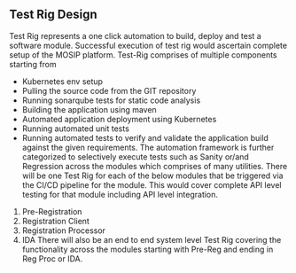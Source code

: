 ## Test Rig Design
Test Rig represents a one click automation to build, deploy and test a software module. Successful execution of test rig would ascertain complete setup of the MOSIP platform.
Test-Rig comprises of multiple components starting from 
-	Kubernetes env setup
-	Pulling the source code from the GIT repository
-	Running sonarqube tests for static code analysis
-	Building the application using maven
-	Automated application deployment using Kubernetes
-	Running automated unit tests
-	Running automated tests to verify and validate the application build against the given requirements. 
The automation framework is further categorized to selectively execute tests such as Sanity or/and Regression across the modules which comprises of many utilities.
There will be one Test Rig for each of the below modules that be triggered via the CI/CD pipeline for the module. This would cover complete API level testing for that module including API level integration.
1.	Pre-Registration 
2.	Registration Client
3.	Registration Processor
4.	IDA
There will also be an end to end system level Test Rig covering the functionality across the modules starting with Pre-Reg and ending in Reg Proc or IDA. 
